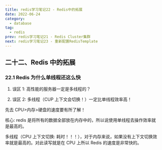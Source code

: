 ```yaml
---
title: redis学习笔记22 - Redis中的拓展
date: 2022-06-24
category:
  - database
tag:
  - redis
prev: redis学习笔记21 - Redis Cluster集群
next: redis学习笔记23 - 重新配置RedisTemplate
---
```


## 二十二、Redis 中的拓展

### 22.1 Redis 为什么单线程还这么快

1. 误区 1: 高性能的服务器一定是多线程的？

2. 误区 2: 多线程（CUP 上下文会切换！）一定比单线程效率高！

先去 CPU>内存>硬盘的速度要有所了解！

核心: redis 是将所有的数据全部放在内存中的，所以说使用单线程去操作效率就是最高的。

多线程（CPU 上下文切换: 耗时！！！），对于内存来说，如果没有上下文切换效率就是最高的。对此读写就是在 CPU 上所以 Redis 的速度是非常快的。
